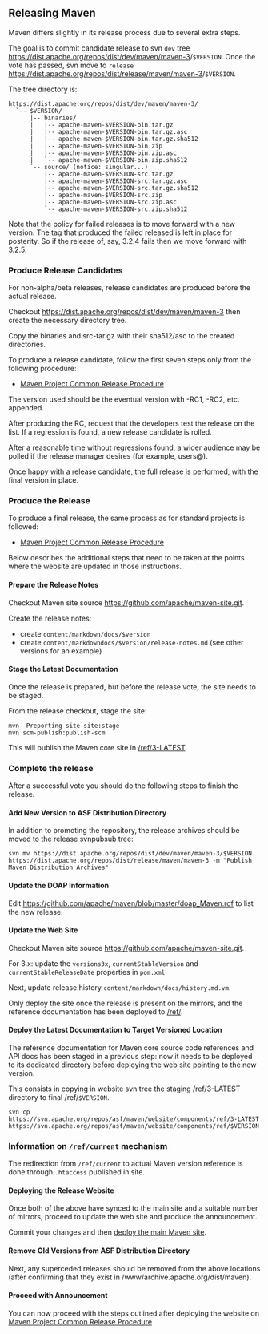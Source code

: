 ## Releasing Maven
<!--
Licensed to the Apache Software Foundation (ASF) under one
or more contributor license agreements.  See the NOTICE file
distributed with this work for additional information
regarding copyright ownership.  The ASF licenses this file
to you under the Apache License, Version 2.0 (the
"License"); you may not use this file except in compliance
with the License.  You may obtain a copy of the License at

    http://www.apache.org/licenses/LICENSE-2.0

Unless required by applicable law or agreed to in writing,
software distributed under the License is distributed on an
"AS IS" BASIS, WITHOUT WARRANTIES OR CONDITIONS OF ANY
KIND, either express or implied.  See the License for the
specific language governing permissions and limitations
under the License.
-->
Maven differs slightly in its release process due to several extra steps.

The goal is to commit candidate release to svn `dev` tree <https://dist.apache.org/repos/dist/dev/maven/maven-3>/`$VERSION`. Once the vote has passed, svn move to `release` <https://dist.apache.org/repos/dist/release/maven/maven-3>/`$VERSION`.

The tree directory is:

```
https://dist.apache.org/repos/dist/dev/maven/maven-3/
  `-- $VERSION/
      |-- binaries/
      |   |-- apache-maven-$VERSION-bin.tar.gz
      |   |-- apache-maven-$VERSION-bin.tar.gz.asc
      |   |-- apache-maven-$VERSION-bin.tar.gz.sha512
      |   |-- apache-maven-$VERSION-bin.zip
      |   |-- apache-maven-$VERSION-bin.zip.asc
      |   `-- apache-maven-$VERSION-bin.zip.sha512
      `-- source/ (notice: singular...)
          |-- apache-maven-$VERSION-src.tar.gz
          |-- apache-maven-$VERSION-src.tar.gz.asc
          |-- apache-maven-$VERSION-src.tar.gz.sha512
          |-- apache-maven-$VERSION-src.zip
          |-- apache-maven-$VERSION-src.zip.asc
          `-- apache-maven-$VERSION-src.zip.sha512
```

Note that the policy for failed releases is to move forward with a new
version. The tag that produced the failed released is left in place for
posterity. So if the release of, say, 3.2.4 fails then we move forward
with 3.2.5.

### Produce Release Candidates

For non-alpha/beta releases, release candidates are produced before the actual release.

Checkout https://dist.apache.org/repos/dist/dev/maven/maven-3 then create the necessary directory tree.

Copy the binaries and src-tar.gz with their sha512/asc to the created directories.

To produce a release candidate, follow the first seven steps only from the following procedure:

-   [Maven Project Common Release Procedure](./maven-project-release-procedure.html)

The version used should be the eventual version with -RC1, -RC2, etc. appended.

After producing the RC, request that the developers test the release on the list. If a regression is found, a new release candidate is rolled.

After a reasonable time without regressions found, a wider audience may be polled if the release manager desires (for example, users@).

Once happy with a release candidate, the full release is performed, with the final version in place.

### Produce the Release

To produce a final release, the same process as for standard projects is followed:

-   [Maven Project Common Release Procedure](./maven-project-release-procedure.html)

Below describes the additional steps that need to be taken at the points where the website are updated in those instructions.

#### Prepare the Release Notes

Checkout Maven site source <https://github.com/apache/maven-site.git>.

Create the release notes:

- create `content/markdown/docs/$version`
- create `content/markdowndocs/$version/release-notes.md` (see other versions for an example)

#### Stage the Latest Documentation

Once the release is prepared, but before the release vote, the site needs to be staged.

From the release checkout, stage the site:

```
mvn -Preporting site site:stage
mvn scm-publish:publish-scm
```

This will publish the Maven core site in [/ref/3-LATEST](/ref/3-LATEST).

### Complete the release

After a successful vote you should do the following steps to finish the release.

#### Add New Version to ASF Distribution Directory

In addition to promoting the repository, the release archives should be
moved to the release svnpubsub tree:

```
svn mv https://dist.apache.org/repos/dist/dev/maven/maven-3/$VERSION https://dist.apache.org/repos/dist/release/maven/maven-3 -m "Publish Maven Distribution Archives"
```

#### Update the DOAP Information

Edit <https://github.com/apache/maven/blob/master/doap_Maven.rdf> to list the new release.

#### Update the Web Site

Checkout Maven site source <https://github.com/apache/maven-site.git>.

For 3.x: update the `versions3x`, `currentStableVersion` and `currentStableReleaseDate` properties in `pom.xml`

Next, update release history `content/markdown/docs/history.md.vm`.

Only deploy the site once the release is present on the mirrors, and the reference documentation has been deployed to [/ref/](/ref).

#### Deploy the Latest Documentation to Target Versioned Location

The reference documentation for Maven core source code references and API docs has been staged in a previous step: now it needs to be deployed to its dedicated directory before deploying the web site pointing to the new version.

This consists in copying in website svn tree the staging /ref/3-LATEST directory to final /ref/`$VERSION`.

```
svn cp https://svn.apache.org/repos/asf/maven/website/components/ref/3-LATEST https://svn.apache.org/repos/asf/maven/website/components/ref/$VERSION
```

### Information on `/ref/current` mechanism

The redirection from `/ref/current` to actual Maven version reference is done through `.htaccess` published in site.

#### Deploying the Release Website

Once both of the above have synced to the main site and a suitable number of mirrors, proceed to update the web site and produce the announcement.

Commit your changes and then [deploy the main Maven site](../website/deploy-maven-website.html).

#### Remove Old Versions from ASF Distribution Directory

Next, any superceded releases should be removed from the above locations (after confirming that they exist in /www/archive.apache.org/dist/maven).

#### Proceed with Announcement

You can now proceed with the steps outlined after deploying the website on [Maven Project Common Release Procedure](./maven-project-release-procedure.html)

